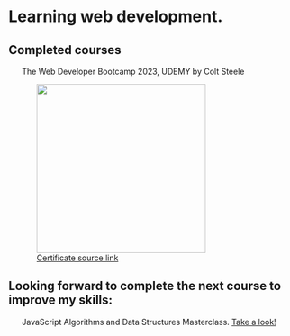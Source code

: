 <h1>Learning web development.</h1>

<h2>Completed courses</h2>

<ul>The Web Developer Bootcamp 2023, UDEMY by Colt Steele</ul>
<div style="display:flex; flex-direction: column; margin-left: 50px;">
<a href="https://udemy-certificate.s3.amazonaws.com/image/UC-a7a2691d-3451-4633-8663-6580b2e83f77.jpg?v=1676033322000">
  <img style="width: 300px; height: 300px;"src="https://udemy-certificate.s3.amazonaws.com/image/UC-a7a2691d-3451-4633-8663-6580b2e83f77.jpg?v=1676033322000" alt="">
</a>
<a href="https://www.udemy.com/certificate/UC-a7a2691d-3451-4633-8663-6580b2e83f77/">Certificate source link</a>
</div>

<h2>Looking forward to complete the next course to improve my skills: </h2>

<ul>JavaScript Algorithms and Data Structures Masterclass. <a href="https://www.udemy.com/course/js-algorithms-and-data-structures-masterclass">Take a look!</a></ul>



